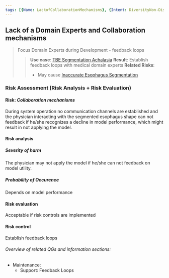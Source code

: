 ```yaml
---
tags: [{Name: LackofCollaborationMechanisms}, {Intent: DiversityNon-DiscriminationFairness}, {Applicability: StakeholderParticipation}, {Usage Example: TBESegmentation}]
---
```


## Lack of a Domain Experts and Collaboration mechanisms
> Focus Domain Experts during Development - feedback loops
>> **Use case**:  [TBE Segmentation Achalasia](../../../1_System/Application/TBE_Segmentation.md)
>> **Result**: Establish feedback loops with medical domain experts
>> **Related Risks**: 
>> - May cause [Inaccurate Esophagus Segmentation](../../2_TechnicalRobustnessSafety/Accuracy/InaccurateModelOutput_(TBE_Segmentation).md)

### Risk Assessment (Risk Analysis + Risk Evaluation) 

#### Risk: *Collaboration mechanisms*

During system operation no communication channels are established and the physician interacting with the segmented esophagus shape can not feedback if he/she recognizes a decline in model performance, which might result in not applying the model.

#### Risk analysis

##### Severity of harm

The physician may not apply the model if he/she can not feedback on model utility.

##### Probability of Occurence

Depends on model performance

#### Risk evaluation

Acceptable if risk controls are implemented

#### Risk control

Establish feedback loops

###### Overview of related QGs and information sections:

- Maintenance:
    - Support:  Feedback Loops